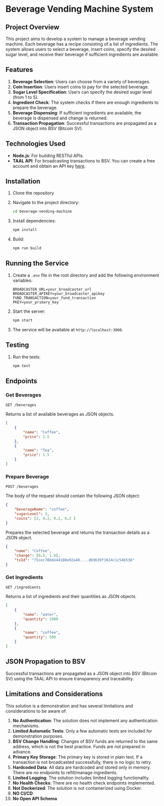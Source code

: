 # Beverage Vending Machine System

## Project Overview

This project aims to develop a system to manage a beverage vending machine. Each beverage has a recipe consisting of a list of ingredients. The system allows users to select a beverage, insert coins, specify the desired sugar level, and receive their beverage if sufficient ingredients are available.

## Features

1. **Beverage Selection**: Users can choose from a variety of beverages.
2. **Coin Insertion**: Users insert coins to pay for the selected beverage.
3. **Sugar Level Specification**: Users can specify the desired sugar level (from 1 to 5).
4. **Ingredient Check**: The system checks if there are enough ingredients to prepare the beverage.
5. **Beverage Dispensing**: If sufficient ingredients are available, the beverage is dispensed and change is returned.
6. **Transaction Propagation**: Successful transactions are propagated as a JSON object into BSV (Bitcoin SV).

## Technologies Used

- **Node.js**: For building RESTful APIs.
- **TAAL API**: For broadcasting transactions to BSV. You can create a free account and obtain an API key [here](https://platform.taal.com/pricing?plan=taal-api).

## Installation

1. Clone the repository

2. Navigate to the project directory:
    ```bash
    cd beverage-vending-machine
    ```
3. Install dependencies:
    ```bash
    npm install
    ```

4. Build:
    ```bash
    npm run build
    ```

## Running the Service

1. Create a `.env` file in the root directory and add the following environment variables:
    ```plaintext
    BROADCASTER_URL=your_broadcaster_url
    BROADCASTER_APIKEY=your_broadcaster_apikey
    FUND_TRANSACTION=your_fund_transaction
    PKEY=your_primary_key
    ```
2. Start the server:
    ```bash
    npm start
    ```
3. The service will be available at `http://localhost:3000`.

## Testing

1. Run the tests:
    ```bash
    npm test
    ```

## Endpoints

### Get Beverages
```http
GET /beverages
```
Returns a list of available beverages as JSON objects.
```json
[
    {
        "name": "Coffee",
        "price": 2.5
    },
    {
        "name": "Tea",
        "price": 1.5
    }
]
```

### Prepare Beverage
```http
POST /beverages
```

The body of the request should contain the following JSON object:
```json
{
    "beverageName": "coffee",
    "sugarLevel": 3,
    "coins": [2, 0.2, 0.2, 0.2 ]
}
```

Prepares the selected beverage and returns the transaction details as a JSON object.
```json
{
    "name": "Coffee",
    "change": [0.5, 1.0],
    "txId": "75cec78bde44180e92a40....d69b39f1624c1c54b538"
}
```

### Get Ingredients
```http
GET /ingredients
```
Returns a list of ingredients and their quantities as JSON objects.
```json
[
    {
        "name": "water",
        "quantity": 1000
    },
    {
        "name": "coffee",
        "quantity": 500
    }
]
```

## JSON Propagation to BSV

Successful transactions are propagated as a JSON object into BSV (Bitcoin SV) using the TAAL API to ensure transparency and traceability.

## Limitations and Considerations

This solution is a demonstration and has several limitations and considerations to be aware of:

1. **No Authentication**: The solution does not implement any authentication mechanisms.
2. **Limited Automatic Tests**: Only a few automatic tests are included for demonstration purposes.
3. **BSV Change Handling**: Changes of BSV funds are returned to the same address, which is not the best practice. Funds are not prepared in advance.
4. **Primary Key Storage**: The primary key is stored in plain text. If a transaction is not broadcasted successfully, there is no logic to retry.
5. **Hardcoded Data**: All data are hardcoded and stored only in memory. There are no endpoints to refill/manage ingredients.
6. **Limited Logging**: The solution includes limited logging functionality.
7. **No Health Checks**: There are no health check endpoints implemented.
8. **Not Dockerized**: The solution is not containerized using Docker.
9. **NO CI/CD**
10. **No Open API Schema**